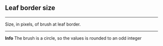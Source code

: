 ## Leaf border size

***

Size, in pixels, of brush at leaf border.

***
**Info**  The brush is a circle, so the values is rounded to an odd integer

